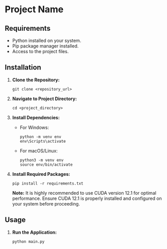 # Project Name

## Requirements

- Python installed on your system.
- Pip package manager installed.
- Access to the project files.

## Installation

1. **Clone the Repository:**
    ```
    git clone <repository_url>
    ```

2. **Navigate to Project Directory:**
    ```
    cd <project_directory>
    ```

3. **Install Dependencies:**

   - For Windows:
     ```
     python -m venv env
     env\Scripts\activate
     ```

   - For macOS/Linux:
     ```
     python3 -m venv env
     source env/bin/activate
     ```

4. **Install Required Packages:**
    ```
    pip install -r requirements.txt
    ```

    **Note:** It is highly recommended to use CUDA version 12.1 for optimal performance. Ensure CUDA 12.1 is properly installed and configured on your system before proceeding.

## Usage

1. **Run the Application:**
    ```
    python main.py
    ```
